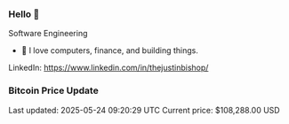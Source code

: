 ### Hello 🤙  

Software Engineering

- 🔭 I love computers, finance, and building things.
  
LinkedIn: https://www.linkedin.com/in/thejustinbishop/  








































































































































































































































































































































































































### Bitcoin Price Update
Last updated: 2025-05-24 09:20:29 UTC
Current price: $108,288.00 USD
